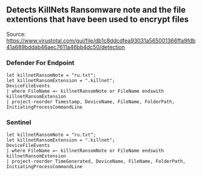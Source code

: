 ## Detects KillNets Ransomware note and the file extentions that have been used to encrypt files

Source: https://www.virustotal.com/gui/file/db1c8ddcdfea93031a565001366ffa9fdb41a689bddab46aec7611a46bb4dc50/detection

### Defender For Endpoint

```
let killnetRansomNote = "ru.txt";
let killnetRansomExtension = ".killnet";
DeviceFileEvents
| where FileName =~ killnetRansomNote or FileName endswith killnetRansomExtension
| project-reorder Timestamp, DeviceName, FileName, FolderPath, InitiatingProcessCommandLine
```
### Sentinel
```
let killnetRansomNote = "ru.txt";
let killnetRansomExtension = ".killnet";
DeviceFileEvents
| where FileName =~ killnetRansomNote or FileName endswith killnetRansomExtension
| project-reorder TimeGenerated, DeviceName, FileName, FolderPath, InitiatingProcessCommandLine
```



